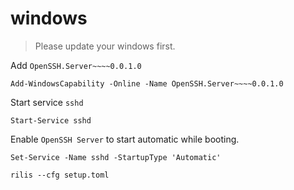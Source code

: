 # windows

> Please update your windows first.

Add `OpenSSH.Server~~~~0.0.1.0`

```shell
Add-WindowsCapability -Online -Name OpenSSH.Server~~~~0.0.1.0
```

Start service `sshd`

```shell
Start-Service sshd
```

Enable `OpenSSH Server` to start automatic while booting.

```shell
Set-Service -Name sshd -StartupType 'Automatic'
```

```shell
rilis --cfg setup.toml
```

